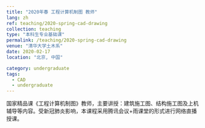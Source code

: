 ```yaml
---
title: "2020年春 工程计算机制图 教师"
lang: zh
ref: teaching/2020-spring-cad-drawing
collection: teaching
type: "本科生专业基础课"
permalink: /teaching/2020-spring-cad-drawing
venue: "清华大学土木系"
date: 2020-02-17
location: "北京, 中国"

category: undergraduate
tags:
  - CAD
  - undergraduate
---
```


国家精品课《工程计算机制图》教师，主要讲授：建筑施工图、结构施工图及上机辅导等内容。受新冠肺炎影响，本课程采用腾讯会议+雨课堂的形式进行网络直播授课。